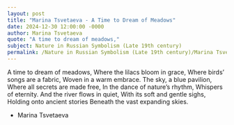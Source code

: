 ```yaml
---
layout: post
title: "Marina Tsvetaeva - A Time to Dream of Meadows"
date: 2024-12-30 12:00:00 -0000
author: Marina Tsvetaeva
quote: "A time to dream of meadows,"
subject: Nature in Russian Symbolism (Late 19th century)
permalink: /Nature in Russian Symbolism (Late 19th century)/Marina Tsvetaeva/Marina Tsvetaeva - A Time to Dream of Meadows
---
```


A time to dream of meadows,
Where the lilacs bloom in grace,
Where birds’ songs are a fabric,
Woven in a warm embrace.
The sky, a blue pavilion,
Where all secrets are made free,
In the dance of nature’s rhythm,
Whispers of eternity.
And the river flows in quiet,
With its soft and gentle sighs,
Holding onto ancient stories
Beneath the vast expanding skies.

- Marina Tsvetaeva
